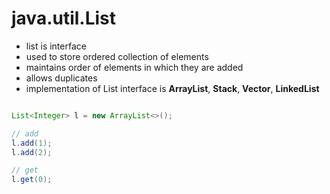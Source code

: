 # java.util.List

- list is interface
- used to store ordered collection of elements
- maintains order of elements in which they are added
- allows duplicates
- implementation of List interface is **ArrayList**, **Stack**, **Vector**, **LinkedList**


```java

List<Integer> l = new ArrayList<>();

// add 
l.add(1);
l.add(2);

// get
l.get(0);

```